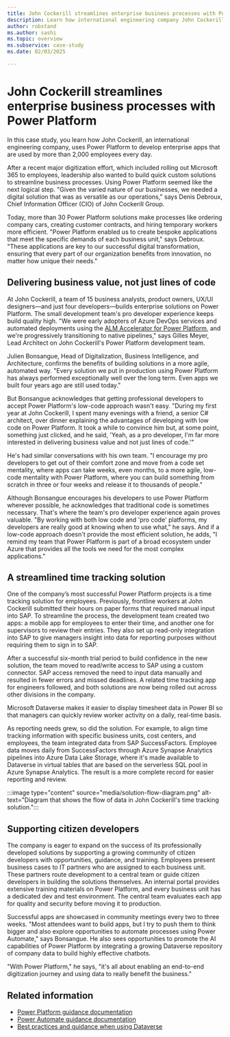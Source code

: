 ```yaml
---
title: John Cockerill streamlines enterprise business processes with Power Platform
description: Learn how international engineering company John Cockerill engages pro developers to build enterprise-wide apps with Power Platform.
author: robstand
ms.author: sashi
ms.topic: overview
ms.subservice: case-study
ms.date: 02/03/2025

---
```


# John Cockerill streamlines enterprise business processes with Power Platform

In this case study, you learn how John Cockerill, an international engineering company, uses Power Platform to develop enterprise apps that are used by more than 2,000 employees every day.

After a recent major digitization effort, which included rolling out Microsoft 365 to employees, leadership also wanted to build quick custom solutions to streamline business processes. Using Power Platform seemed like the next logical step. "Given the varied nature of our businesses, we needed a digital solution that was as versatile as our operations," says Denis Debroux, Chief Information Officer (CIO) of John Cockerill Group.

Today, more than 30 Power Platform solutions make processes like ordering company cars, creating customer contracts, and hiring temporary workers more efficient. "Power Platform enabled us to create bespoke applications that meet the specific demands of each business unit," says Debroux. "These applications are key to our successful digital transformation, ensuring that every part of our organization benefits from innovation, no matter how unique their needs."

## Delivering business value, not just lines of code

At John Cockerill, a team of 15 business analysts, product owners, UX/UI designers&mdash;and just four developers&mdash;builds enterprise solutions on Power Platform. The small development team's pro developer experience keeps build quality high. "We were early adopters of Azure DevOps services and automated deployments using the [ALM Accelerator for Power Platform](/power-platform/guidance/alm-accelerator/overview), and we're progressively transitioning to native pipelines," says Gilles Meyer, Lead Architect on John Cockerill's Power Platform development team.

Julien Bonsangue, Head of Digitalization, Business Intelligence, and Architecture, confirms the benefits of building solutions in a more agile, automated way. "Every solution we put in production using Power Platform has always performed exceptionally well over the long term. Even apps we built four years ago are still used today."

But Bonsangue acknowledges that getting professional developers to accept Power Platform's low-code approach wasn't easy. "During my first year at John Cockerill, I spent many evenings with a friend, a senior C# architect, over dinner explaining the advantages of developing with low code on Power Platform. It took a while to convince him but, at some point, something just clicked, and he said, 'Yeah, as a pro developer, I'm far more interested in delivering business value and not just lines of code.'"

He's had similar conversations with his own team. "I encourage my pro developers to get out of their comfort zone and move from a code set mentality, where apps can take weeks, even months, to a more agile, low-code mentality with Power Platform, where you can build something from scratch in three or four weeks and release it to thousands of people."

Although Bonsangue encourages his developers to use Power Platform wherever possible, he acknowledges that traditional code is sometimes necessary. That's where the team's pro developer experience again proves valuable. "By working with both low code and 'pro code' platforms, my developers are really good at knowing when to use what," he says. And if a low-code approach doesn't provide the most efficient solution, he adds, "I remind my team that Power Platform is part of a broad ecosystem under Azure that provides all the tools we need for the most complex applications."

## A streamlined time tracking solution

One of the company’s most successful Power Platform projects is a time tracking solution for employees. Previously, frontline workers at John Cockerill submitted their hours on paper forms that required manual input into SAP. To streamline the process, the development team created two apps: a mobile app for employees to enter their time, and another one for supervisors to review their entries. They also set up read-only integration into SAP to give managers insight into data for reporting purposes without requiring them to sign in to SAP.

After a successful six-month trial period to build confidence in the new solution, the team moved to read/write access to SAP using a custom connector. SAP access removed the need to input data manually and resulted in fewer errors and missed deadlines. A related time tracking app for engineers followed, and both solutions are now being rolled out across other divisions in the company.

Microsoft Dataverse makes it easier to display timesheet data in Power BI so that managers can quickly review worker activity on a daily, real-time basis.

As reporting needs grew, so did the solution. For example, to align time tracking information with specific business units, cost centers, and employees, the team integrated data from SAP SuccessFactors. Employee data moves daily from SuccessFactors through Azure Synapse Analytics pipelines into Azure Data Lake Storage, where it's made available to Dataverse in virtual tables that are based on the serverless SQL pool in Azure Synapse Analytics. The result is a more complete record for easier reporting and review.

:::image type="content" source="media/solution-flow-diagram.png" alt-text="Diagram that shows the flow of data in John Cockerill's time tracking solution.":::

## Supporting citizen developers

The company is eager to expand on the success of its professionally developed solutions by supporting a growing community of citizen developers with opportunities, guidance, and training. Employees present business cases to IT partners who are assigned to each business unit. These partners route development to a central team or guide citizen developers in building the solutions themselves. An internal portal provides extensive training materials on Power Platform, and every business unit has a dedicated dev and test environment. The central team evaluates each app for quality and security before moving it to production.

Successful apps are showcased in community meetings every two to three weeks. "Most attendees want to build apps, but I try to push them to think bigger and also explore opportunities to automate processes using Power Automate," says Bonsangue. He also sees opportunities to promote the AI capabilities of Power Platform by integrating a growing Dataverse repository of company data to build highly effective chatbots.

"With Power Platform," he says, "it's all about enabling an end-to-end digitization journey and using data to really benefit the business."

## Related information

- [Power Platform guidance documentation](/power-platform/guidance/)
- [Power Automate guidance documentation](/power-automate/guidance/)
- [Best practices and guidance when using Dataverse](/power-apps/developer/data-platform/best-practices/)
